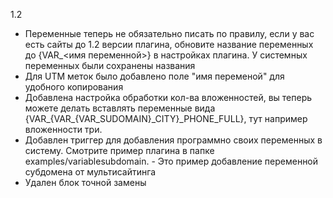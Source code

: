 1.2
- Переменные теперь не обязательно писать по правилу, если у вас есть сайты до 1.2 версии плагина, обновите название переменных до {VAR_<имя переменной>} в настройках плагина. У системных переменных были сохранены названия
- Для UTM меток было добавлено поле "имя переменой" для удобного копирования
- Добавлена настройка обработки кол-ва вложенностей, вы теперь можете делать вставлять переменные вида  {VAR_{VAR_{VAR_SUDOMAIN}_CITY}_PHONE_FULL}, тут например вложенности три.
- Добавлен триггер для добавления программно своих переменных в систему. Смотрите пример плагина в папке examples/variablesubdomain. - Это пример добавление переменной субдомена от мультисайтинга
- Удален блок точной замены